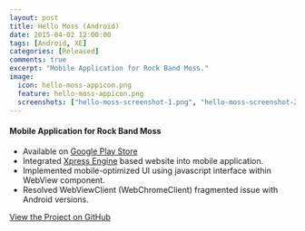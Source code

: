 ```yaml
---
layout: post
title: Hello Moss (Android)
date: 2015-04-02 12:00:00
tags: [Android, XE]
categories: [Released]
comments: true
excerpt: "Mobile Application for Rock Band Moss."
image:
  icon: hello-moss-appicon.png
  feature: hello-moss-appicon.png 
  screenshots: ["hello-moss-screenshot-1.png", "hello-moss-screenshot-2.png", "hello-moss-screenshot-3.png", "hello-moss-screenshot-4.png"]
---
```



#### Mobile Application for Rock Band Moss 

* Available on [Google Play Store](https://play.google.com/store/apps/details?id=com.bandmoss.hellomoss)
* Integrated [Xpress Engine](https://www.xpressengine.com/) based website into mobile application.
* Implemented mobile-optimized UI using javascript interface within WebView component.
* Resolved WebViewClient (WebChromeClient) fragmented issue with Android versions.

[View the Project on GitHub](https://github.com/rokoroku/hellomoss)